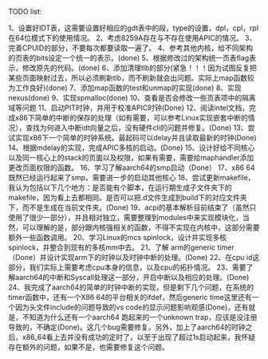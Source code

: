 TODO list:

1、设置好IDT表，这需要设置好相应的gdt表中的段，type的设置，dpl，cpl，rpl在64位模式下的使用情况。
2、考虑8259A存在与不存在使用APIC的情况。
3、完善CPUID的部分，不要每次都要读取一遍了。
4、参考其他内核，给不同架构的页表的bits设定一个统一的表示。(done)
5、根据修改过的架构统一页表flag表示，修改原先的代码。(done)
6、添加清理tlb的部分(紧急！！！因为试图反复把某些页面映射过去，所以必须刷新tlb，而不刷新就会出问题。实际上map函数较为工作良好)(done)
7、添加map函数的test和unmap的实现(done)
8、实现nexus(done)
9、实现spmalloc(done)
10、查看是否会修改一些页表项中的隔离域等问题
11、启动PIT时钟，并用于校准APIC时钟(Done)
12、阅读intel文档，完成x86下简单的中断的保存的处理（如有需要，可以参考Linux实现嵌套中断的情况），查找为何进入中断idt向量之后，没有硬件cli的问题并修复。(Done)
13、尝试实现x86下一个简单的时钟系统。最起码可以delay并且读取最新的时钟(Done)
14、根据mdelay的实现，完成APIC多核的启动。(Done)
15、设计好给不同核心以及同一核心上的stack的页面以及权限，如果有需要，需要给maphandler添加更改页面权限的函数。
16、学习了解aarch64的smp启动（Done）
17、x86 64既然已经运行起来了smp，需要进一步的启动其他核心
18、尝试更新makefile，我认为包括以下几个地方：是否能有个脚本，在运行期生成子文件夹下的makefile，因为看上去都相同。是否可以把.d文件生成到build下的对应文件夹下，而不是生成在当前文件夹。(Done)
19、acpi的基本解析目前结束了（虽然只使用了很少一部分），并且相对独立，需要整理到modules中来实现模块化，当然，可以理解的是，部分跟内核强相关的函数，不得不实现在内核中，这部分需要额外一些函数调用。
20、学习Linux的mcs spinlock，设计并实现多核spinlock，并整合到现有的多核mm中去。
21、了解 arm的generic timer（Done）并设计实现arm下的时钟以及时钟中断的处理。(Done)
22、在cpu id这部分，我们实际上需要考虑cpu本身的信息，以及cpu的拓扑情况。
23、需要了解aarch64的中断和Syscall处理这一部分，开启中断以及相应的处理。(Done)
24、我完成了aarch64的简单的时钟中断的实现，但是剩下几个问题，在系统的timer函数中，还有一个X86 64的平台相关的ifdef，然后generic time这里还有一个因为头文件include的问题导致的vs code的显示问题影响观感(Done)，还有就是，不知道为什么还有一个aarch64 跑起来的一个unknown trap，应该是没注册导致的，不确定(Done)。这几个bug需要修复。另外，加上了aarch64的时钟之后，x86_64看上去并没有成功的定时了，以至于出现了超过1s启动起来，我怀疑存在额外的问题，如果不是，也需要修复这个问题。